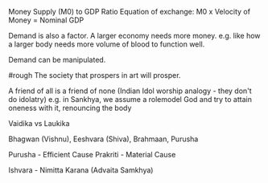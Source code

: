 Money Supply (M0) to GDP Ratio
Equation of exchange: M0 x Velocity of Money = Nominal GDP

Demand is also a factor. A larger economy needs more money.
e.g. like how a larger body needs more volume of blood to function well.

Demand can be manipulated.

#rough 
The society that prospers in art will prosper.

A friend of all is a friend of none (Indian Idol worship analogy - they don't do idolatry)
e.g. in Sankhya, we assume a rolemodel God and try to attain oneness with it, renouncing the body

Vaidika vs Laukika

Bhagwan (Vishnu), Eeshvara (Shiva), Brahmaan, Purusha

Purusha - Efficient Cause
Prakriti - Material Cause

Ishvara - Nimitta Karana (Advaita Samkhya)
